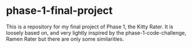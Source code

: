 # phase-1-final-project
This is a repository for my final project of Phase 1, the Kitty Rater. It is loosely based on, and very lightly inspired by the phase-1-code-challenge, Ramen Rater but there are only some similarities. 
